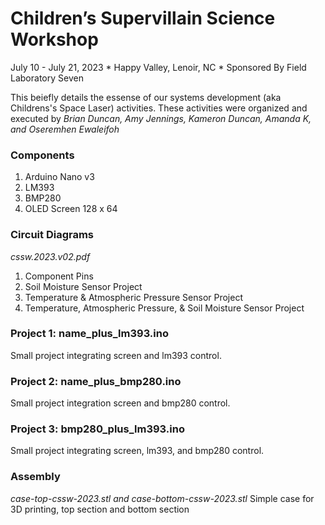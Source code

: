 # Children’s Supervillain Science Workshop
July 10 - July 21, 2023 * Happy Valley, Lenoir, NC *  Sponsored By Field Laboratory Seven

This beiefly details the essense of our systems development (aka Childrens's Space Laser) activities. These activities were organized and executed by _Brian Duncan, Amy Jennings, Kameron Duncan, Amanda K, and Oseremhen Ewaleifoh_

### Components
1. Arduino Nano v3
2. LM393
3. BMP280
4. OLED Screen 128 x 64
   
### Circuit Diagrams
_cssw.2023.v02.pdf_

1. Component Pins
2. Soil Moisture Sensor Project
3. Temperature & Atmospheric Pressure Sensor Project
4. Temperature, Atmospheric Pressure, & Soil Moisture Sensor Project

### Project 1: name_plus_lm393.ino
Small project integrating screen and lm393 control.

### Project 2: name_plus_bmp280.ino
Small project integration screen and bmp280 control.

### Project 3: bmp280_plus_lm393.ino
Small project integrating screen, lm393, and bmp280 control.

### Assembly
_case-top-cssw-2023.stl and case-bottom-cssw-2023.stl_
Simple case for 3D printing, top section and bottom section
